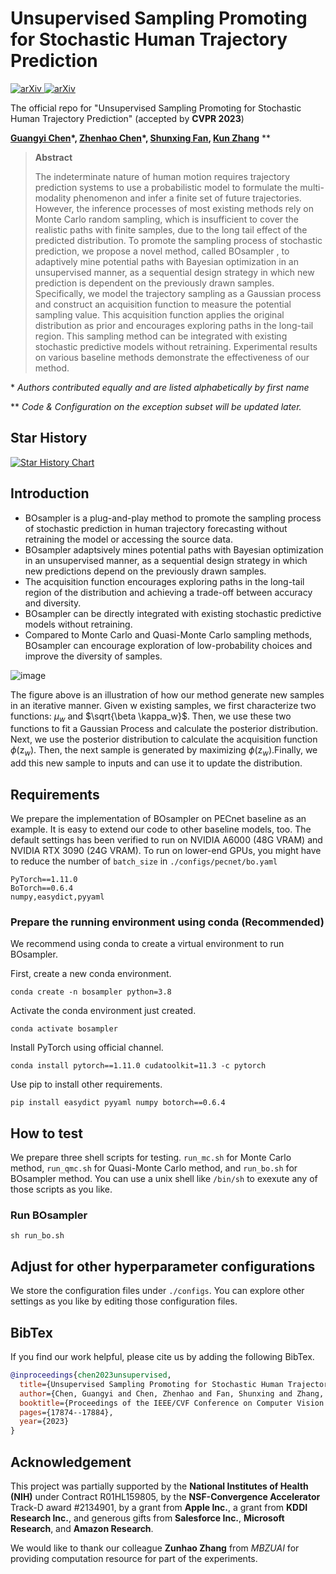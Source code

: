 # Unsupervised Sampling Promoting for Stochastic Human Trajectory Prediction

[![arXiv](https://img.shields.io/badge/arXiv-2304.04298-b31b1b.svg?style=flat)  ](https://arxiv.org/abs/2304.04298)[![arXiv](https://img.shields.io/badge/CVPR-2023-1c75b8)](https://openaccess.thecvf.com/content/CVPR2023/html/Chen_Unsupervised_Sampling_Promoting_for_Stochastic_Human_Trajectory_Prediction_CVPR_2023_paper.html)



The official repo for "Unsupervised Sampling Promoting for Stochastic Human Trajectory Prediction" (accepted by **CVPR 2023**)

**[Guangyi Chen](https://chengy12.github.io/)\*, [Zhenhao Chen](https://zhenhaochenofficial.github.io/)\*, [Shunxing Fan](https://scholar.google.com/citations?user=SbGcOdYAAAAJ&hl=en), [Kun Zhang](https://www.andrew.cmu.edu/user/kunz1/)** \*\* 

> **Abstract**
>
> The indeterminate nature of human motion requires trajectory prediction systems to use a probabilistic model to formulate the multi-modality phenomenon and infer a finite set of future trajectories. However, the inference processes of most existing methods rely on Monte Carlo random sampling, which is insufficient to cover the realistic paths with finite samples, due to the long tail effect of the predicted distribution. To promote the sampling process of stochastic prediction, we propose a novel method, called BOsampler , to adaptively mine potential paths with Bayesian optimization in an unsupervised manner, as a sequential design strategy in which new prediction is dependent on the previously drawn samples. Specifically, we model the trajectory sampling as a Gaussian process and construct an acquisition function to measure the potential sampling value. This acquisition function applies the original distribution as prior and encourages exploring paths in the long-tail region. This sampling method can be integrated with existing stochastic predictive models without retraining. Experimental results on various baseline methods demonstrate the effectiveness of our method.

\* *Authors contributed equally and are listed alphabetically by first name*

** *Code & Configuration on the exception subset will be updated later.*

## Star History

<a href="https://star-history.com/#viewsetting/Unsupervised_sampling_promoting&Date">
  <picture>
    <source media="(prefers-color-scheme: dark)" srcset="https://api.star-history.com/svg?repos=viewsetting/Unsupervised_sampling_promoting&type=Date&theme=dark" />
    <source media="(prefers-color-scheme: light)" srcset="https://api.star-history.com/svg?repos=viewsetting/Unsupervised_sampling_promoting&type=Date" />
    <img alt="Star History Chart" src="https://api.star-history.com/svg?repos=viewsetting/Unsupervised_sampling_promoting&type=Date" />
  </picture>
</a>



## Introduction
* BOsampler is a plug-and-play method to promote the sampling process of stochastic prediction in human trajectory forecasting without retraining the model or accessing the source data.
* BOsampler adaptsively mines potential paths with Bayesian optimization in an unsupervised manner, as a sequential design strategy in which new predictions depend on the previously drawn samples.
* The acquisition function encourages exploring paths in the long-tail region of the distribution and achieving a trade-off between accuracy and diversity.
* BOsampler can be directly integrated with existing stochastic predictive models without retraining.
* Compared to Monte Carlo and Quasi-Monte Carlo sampling methods, BOsampler can encourage exploration of low-probability choices and improve the diversity of samples.


![image](https://github.com/viewsetting/Unsupervised_sampling_promoting/blob/main/img/process.png)

The figure above is an illustration of how our method generate new samples in an iterative manner. Given w existing samples, we first characterize two functions: $\mu_w$ and $\sqrt{\beta \kappa_w}$. Then, we use these two functions to fit a Gaussian Process and calculate the posterior distribution. Next, we use the posterior distribution to calculate the acquisition function $\phi(\text{z}_w)$. Then, the next sample is generated by maximizing $\phi(\text{z}_w)$.Finally, we add this new sample to inputs and can use it to update the distribution.



## Requirements

We prepare the implementation of BOsampler on PECnet baseline as an example. It is easy to extend our code to other baseline models, too. The default settings has been verified to run on NVIDIA A6000 (48G VRAM) and NVIDIA RTX 3090 (24G VRAM). To run on lower-end GPUs, you might have to reduce the number of ``batch_size`` in ``./configs/pecnet/bo.yaml``



```
PyTorch==1.11.0
BoTorch==0.6.4
numpy,easydict,pyyaml
```

### Prepare the running environment using conda (Recommended)

We recommend using conda to create a virtual environment to run BOsampler.

First, create a new conda environment.

```
conda create -n bosampler python=3.8 
```

Activate the conda environment just created.

```
conda activate bosampler
```

Install PyTorch using official channel.

```
conda install pytorch==1.11.0 cudatoolkit=11.3 -c pytorch
```

Use pip to install other requirements.

```
pip install easydict pyyaml numpy botorch==0.6.4
```

## How to test

We prepare three shell scripts for testing. ``run_mc.sh`` for Monte Carlo method, ``run_qmc.sh`` for Quasi-Monte Carlo method, and ``run_bo.sh`` for BOsampler method. You can use a unix shell like ``/bin/sh`` to exexute any of those scripts as you like.

### Run BOsampler

```
sh run_bo.sh
```

## Adjust for other hyperparameter configurations

We store the configuration files under ``./configs``. You can explore other settings as you like by editing those configuration files.

## BibTex

If you find our work helpful, please cite us by adding the following BibTex.

```bibtex
@inproceedings{chen2023unsupervised,
  title={Unsupervised Sampling Promoting for Stochastic Human Trajectory Prediction},
  author={Chen, Guangyi and Chen, Zhenhao and Fan, Shunxing and Zhang, Kun},
  booktitle={Proceedings of the IEEE/CVF Conference on Computer Vision and Pattern Recognition},
  pages={17874--17884},
  year={2023}
}
```

## Acknowledgement

This project was partially supported by the **National Institutes of Health (NIH)** under Contract R01HL159805, by the **NSF-Convergence Accelerator** Track-D award #2134901, by a grant from **Apple Inc.**, a grant from **KDDI Research Inc.**, and generous gifts from **Salesforce Inc.**, **Microsoft Research**, and **Amazon Research**. 

We would like to thank our colleague **Zunhao Zhang** from *MBZUAI* for providing computation resource for part of the experiments.

